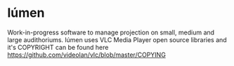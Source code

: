 # lúmen
Work-in-progress software to manage projection on small, medium and large audithoriums. lúmen uses VLC Media Player open source libraries and it's COPYRIGHT can be found here https://github.com/videolan/vlc/blob/master/COPYING
